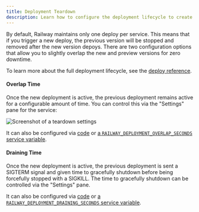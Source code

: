 ```yaml
---
title: Deployment Teardown
description: Learn how to configure the deployment lifecycle to create graceful deploys with zero downtime.
---
```


By default, Railway maintains only one deploy per service. This means that if you trigger a new deploy, the previous version will be stopped and removed after the new version depoys. There are two configuration options that allow you to slightly overlap the new and preview versions for zero downtime.

To learn more about the full deployment lifecycle, see the [deploy reference](/reference/deploy).

#### Overlap Time

Once the new deployment is active, the previous deployment remains active for a configurable amount of time. You can control this via the "Settings" pane for the service:

<Image
src="https://res.cloudinary.com/railway/image/upload/v1749845308/docs/deployment-teardown-guide/f3iyxld1rqrxxgay0bot.png"
alt="Screenshot of a teardown settings"
layout="responsive"
width={640} height={403} quality={80}/>

It can also be configured via [code](/reference/config-as-code#overlap-seconds) or [a `RAILWAY_DEPLOYMENT_OVERLAP_SECONDS` service variable](/reference/variables#user-provided-configuration-variables).

#### Draining Time

Once the new deployment is active, the previous deployment is sent a SIGTERM signal and given time to gracefully shutdown before being forcefully stopped with a SIGKILL. The time to gracefully shutdown can be controlled via the "Settings" pane.

It can also be configured via [code](/reference/config-as-code#draining-seconds) or [a `RAILWAY_DEPLOYMENT_DRAINING_SECONDS` service variable](/reference/variables#user-provided-configuration-variables).
